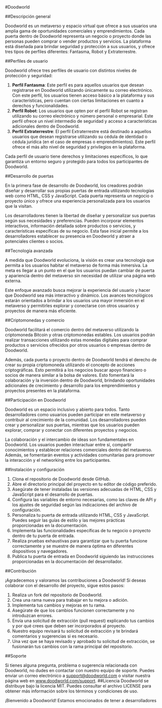 #Doodworld

##Descripción general

Doodworld es un metaverso y espacio virtual que ofrece a sus usuarios una amplia gama de oportunidades comerciales y emprendimientos. Cada puerta dentro de Doodworld representa un negocio o proyecto donde las personas pueden comprar o vender productos y servicios. La plataforma está diseñada para brindar seguridad y protección a sus usuarios, y ofrece tres tipos de perfiles diferentes: Fantasma, Robot y Extraterrestre.


##Perfiles de usuario

Doodworld ofrece tres perfiles de usuario con distintos niveles de protección y seguridad:

1. **Perfil Fantasma**: Este perfil es para aquellos usuarios que desean registrarse en Doodworld utilizando únicamente su correo electrónico. Con este perfil, los usuarios tienen acceso básico a la plataforma y sus características, pero cuentan con ciertas limitaciones en cuanto a derechos y funcionalidades.
2. **Perfil Robot**: Los usuarios que opten por el perfil Robot se registran utilizando su correo electrónico y número personal o empresarial. Este perfil ofrece un nivel intermedio de seguridad y acceso a características adicionales dentro de Doodworld.
3. **Perfil Extraterrestre**: El perfil Extraterrestre está destinado a aquellos usuarios que desean registrarse utilizando su cédula de identidad o cédula jurídica (en el caso de empresas o emprendimientos). Este perfil ofrece el más alto nivel de seguridad y privilegios en la plataforma.

Cada perfil de usuario tiene derechos y limitaciones específicos, lo que garantiza un entorno seguro y protegido para todos los participantes de Doodworld.


##Desarrollo de puertas

En la primera fase de desarrollo de Doodworld, los creadores podrán diseñar y desarrollar sus propias puertas de entrada utilizando tecnologías web como HTML, CSS y JavaScript. Cada puerta representa un negocio o proyecto único y ofrece una experiencia personalizada para los usuarios que la visitan.

Los desarrolladores tienen la libertad de diseñar y personalizar sus puertas según sus necesidades y preferencias. Pueden incorporar elementos interactivos, información detallada sobre productos o servicios, y características específicas de su negocio. Esta fase inicial permite a los desarrolladores establecer su presencia en Doodworld y atraer a potenciales clientes o socios.

##Tecnología avanzada

A medida que Doodworld evoluciona, la visión es crear una tecnología que permita a los usuarios habitar el metaverso de forma más inmersiva. La meta es llegar a un punto en el que los usuarios puedan cambiar de puerta y apariencia dentro del metaverso sin necesidad de utilizar una página web externa.

Este enfoque avanzado busca mejorar la experiencia del usuario y hacer que Doodworld sea más interactivo y dinámico. Los avances tecnológicos estarán orientados a brindar a los usuarios una mayor inmersión en el metaverso y permitirles explorar y conectarse con otros usuarios y proyectos de manera más eficiente.

##Criptomonedas y comercio

Doodworld facilitará el comercio dentro del metaverso utilizando la criptomoneda Bitcoin y otras criptomonedas estables. Los usuarios podrán realizar transacciones utilizando estas monedas digitales para comprar productos o servicios ofrecidos por otros usuarios o empresas dentro de Doodworld.

Además, cada puerta o proyecto dentro de Doodworld tendrá el derecho de crear su propia criptomoneda utilizando el concepto de acciones criptográficas. Esto permitirá a los negocios buscar apoyo financiero o socios de manera similar a la bolsa de valores. Esto fomentará la colaboración y la inversión dentro de Doodworld, brindando oportunidades adicionales de crecimiento y desarrollo para los emprendimientos y proyectos presentes en la plataforma.

##Participación en Doodworld

Doodworld es un espacio inclusivo y abierto para todos. Tanto desarrolladores como usuarios pueden participar en este metaverso y contribuir al crecimiento de la comunidad. Los desarrolladores pueden crear y personalizar sus puertas, mientras que los usuarios pueden explorar, comprar y conectar con diferentes proyectos y negocios.

La colaboración y el intercambio de ideas son fundamentales en Doodworld. Los usuarios pueden interactuar entre sí, compartir conocimientos y establecer relaciones comerciales dentro del metaverso. Además, se fomentarán eventos y actividades comunitarias para promover la interacción y el networking entre los participantes.

##Instalación y configuración

1.	Clona el repositorio de Doodworld desde GitHub.
2.	Abre el directorio principal del proyecto en tu editor de código preferido.
3.	Asegúrate de tener instaladas las versiones adecuadas de HTML, CSS y JavaScript para el desarrollo de puertas.
4.	Configura las variables de entorno necesarias, como las claves de API y los ajustes de seguridad según las indicaciones del archivo de configuración.
5.	Personaliza tu puerta de entrada utilizando HTML, CSS y JavaScript. Puedes seguir las guías de estilo y las mejores prácticas proporcionadas en la documentación.
6.	Implementa las funcionalidades específicas de tu negocio o proyecto dentro de tu puerta de entrada.
7.	Realiza pruebas exhaustivas para garantizar que tu puerta funcione correctamente y se muestre de manera óptima en diferentes dispositivos y navegadores.
9.	Publica tu puerta de entrada en Doodworld siguiendo las instrucciones proporcionadas en la documentación del desarrollador.

##Contribución

¡Agradecemos y valoramos las contribuciones a Doodworld! Si deseas colaborar con el desarrollo del proyecto, sigue estos pasos:
1.	Realiza un fork del repositorio de Doodworld.
2.	Crea una rama nueva para trabajar en tu mejora o adición.
3.	Implementa tus cambios y mejoras en tu rama.
4.	Asegúrate de que los cambios funcionen correctamente y no introduzcan errores.
5.	Envía una solicitud de extracción (pull request) explicando tus cambios y por qué crees que deben ser incorporados al proyecto.
6.	Nuestro equipo revisará tu solicitud de extracción y te brindará comentarios y sugerencias si es necesario.
7.	Una vez que se haya revisado y aprobado tu solicitud de extracción, se fusionarán tus cambios con la rama principal del repositorio.

##Soporte

Si tienes alguna pregunta, problema o sugerencia relacionada con Doodworld, no dudes en contactar con nuestro equipo de soporte. Puedes enviar un correo electrónico a support@doodworld.com o visitar nuestra página web en www.doodworld.com/support.
##Licencia
Doodworld se distribuye bajo la licencia MIT. Puedes consultar el archivo LICENSE para obtener más información sobre los términos y condiciones de uso.
 
¡Bienvenido a Doodworld! Estamos emocionados de tener a desarrolladores
